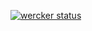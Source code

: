 [![wercker status](https://app.wercker.com/status/73b8c406ea31d8517b3e2719bdebee7d/m/master "wercker status")](https://app.wercker.com/project/byKey/73b8c406ea31d8517b3e2719bdebee7d)
